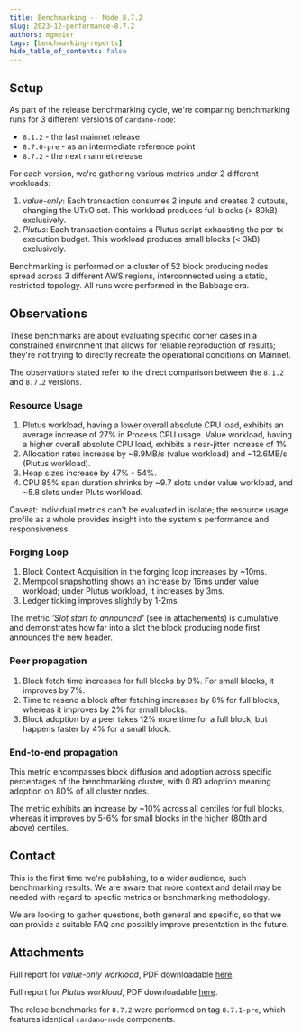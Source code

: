 ```yaml
---
title: Benchmarking -- Node 8.7.2
slug: 2023-12-performance-8.7.2
authors: mgmeier
tags: [benchmarking-reports]
hide_table_of_contents: false
---
```


## Setup

As part of the release benchmarking cycle, we're comparing benchmarking runs for 3 different versions of `cardano-node`:
* `8.1.2` - the last mainnet release
* `8.7.0-pre` - as an intermediate reference point
* `8.7.2` - the next mainnet release

For each version, we're gathering various metrics under 2 different workloads:
1. _value-only_: Each transaction consumes 2 inputs and creates 2 outputs, changing the UTxO set. This workload produces full blocks (> 80kB) exclusively.
2. _Plutus_: Each transaction contains a Plutus script exhausting the per-tx execution budget. This workload produces small blocks (< 3kB) exclusively.

Benchmarking is performed on a cluster of 52 block producing nodes spread across 3 different AWS regions, interconnected using a static, restricted topology. All runs
were performed in the Babbage era.


## Observations

These benchmarks are about evaluating specific corner cases in a constrained environment that allows for reliable reproduction of results; they're not trying to directly recreate the operational conditions on Mainnet.  

The observations stated refer to the direct comparison between the `8.1.2` and `8.7.2` versions.

### Resource Usage

1. Plutus workload, having a lower overall absolute CPU load, exhibits an average increase of 27% in Process CPU usage. Value workload, having a higher overall absolute CPU load, exhibits a near-jitter increase of 1%.
2. Allocation rates increase by ~8.9MB/s (value workload) and ~12.6MB/s (Plutus workload).
3. Heap sizes increase by 47% - 54%.
4. CPU 85% span duration shrinks by ~9.7 slots under value workload, and ~5.8 slots under Pluts workload.

Caveat: Individual metrics can't be evaluated in isolate; the resource usage profile as a whole provides insight into the system's performance and responsiveness.


### Forging Loop

1. Block Context Acquisition in the forging loop increases by ~10ms.
2. Mempool snapshotting shows an increase by 16ms under value workload; under Plutus workload, it increases by 3ms.
3. Ledger ticking improves slightly by 1-2ms.

The metric _'Slot start to announced'_ (see in attachements) is cumulative, and demonstrates how far into a slot the block producing node first announces the new header.

### Peer propagation

1. Block fetch time increases for full blocks by 9%. For small blocks, it improves by 7%.
2. Time to resend a block after fetching increases by 8% for full blocks, whereas it improves by 2% for small blocks.
3. Block adoption by a peer takes 12% more time for a full block, but happens faster by 4% for a small block.

### End-to-end propagation

This metric encompasses block diffusion and adoption across specific percentages of the benchmarking cluster, with 0.80 adoption meaning adoption on 80% of all cluster nodes.

The metric exhibits an increase by ~10% across all centiles for full blocks, whereas it improves by 5-6% for small blocks in the higher (80th and above) centiles.

## Contact

This is the first time we're publishing, to a wider audience, such benchmarking results. We are aware that more context and detail may be needed with regard to specfic metrics or benchmarking methodology. 

We are looking to gather questions, both general and specific, so that we can provide a suitable FAQ and possibly improve presentation in the future.

## Attachments

Full report for _value-only workload_, PDF downloadable [here](../static/pdf/benchmarking/8.7.1_8.1.2_8.7.0-pre_8.7.1-pre.value-only.pdf).

Full report for _Plutus workload_, PDF downloadable [here](../static/pdf/benchmarking/8.7.1_8.1.2_8.7.0-pre_8.7.1-pre.plutus.pdf).

The relese benchmarks for `8.7.2` were performed on tag `8.7.1-pre`, which features identical `cardano-node` components.
